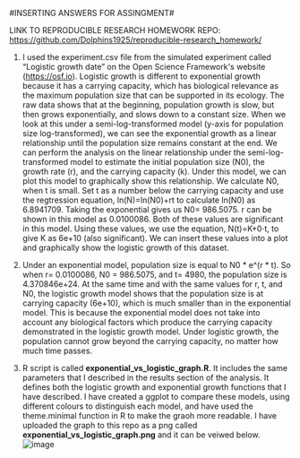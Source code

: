 #INSERTING ANSWERS FOR ASSINGMENT#

LINK TO REPRODUCIBLE RESEARCH HOMEWORK REPO: https://github.com/Dolphins1925/reproducible-research_homework/

1. I used the experiment.csv file from the simulated experiment called “Logistic growth date” on the Open Science Framework's website (https://osf.io). Logistic growth is different to exponential growth because it has a carrying capacity, which has biological relevance as the maximum population size that can be supported in its ecology.  The raw data shows that at the beginning, population growth is slow, but then grows exponentially, and slows down to a constant size. When we look at this under a semi-log-transformed model (y-axis for population size log-transformed), we can see the exponential growth as a linear relationship until the population size remains constant at the end. We can perform the analysis on the linear relationship under the semi-log-transformed model to estimate the initial population size (N0), the growth rate (r), and the carrying capacity (k). Under this model, we can plot this model to graphically show this relationship. We calculate N0, when t is small. Set t as a number below the carrying capacity and use the regtression equation, ln(N)=ln(N0)+rt to calculate ln(N0) as 6.8941709. Taking the exponential gives us N0= 986.5075. r can be shown in this model as 0.0100086. Both of these values are significant in this model. Using these values, we use the equation, N(t)=K+0⋅t, to give K as 6e+10 (also significant). We can insert these values into a plot and graphically show the logistic growth of this dataset. 

2. Under an exponential model, population size is equal to N0 * e^(r * t). So when r=  0.0100086, N0 = 986.5075, and t= 4980, the population size is 4.370846e+24. At the same time and with the same values for r, t, and N0, the logistic growth model shows that the population size is at carrying capacity (6e+10), which is much smaller than in the exponential model. This is because the exponential model does not take into account any biological factors which produce the carrying capacity demonstrated in the logistic growth model. Under logistic growth, the population cannot grow beyond the carrying capacity, no matter how much time passes.

3. R script is called **exponential_vs_logistic_graph.R**. It includes the same parameters that I described in the results section of the analysis. It defines both the logistic growth and exponential growth functions that I have described. I have created a ggplot to compare these models, using different colours to distinguish each model, and have used the theme.minimal function in R to make the graoh more readable. I have uploaded the graph to this repo as a png called **exponential_vs_logistic_graph.png** and it can be veiwed below.
![image](https://github.com/user-attachments/assets/f1bdc063-fa7f-4c56-8fe8-cef117e645e4)

